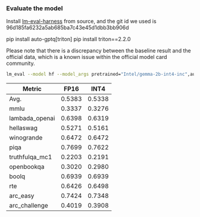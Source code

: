 ### Evaluate the model 

Install [lm-eval-harness](https://github.com/EleutherAI/lm-evaluation-harness.git) from source,  and the git id we used is 96d185fa6232a5ab685ba7c43e45d1dbb3bb906d

pip install auto-gptq[triton] 
pip install triton==2.2.0

Please note that there is a discrepancy between the baseline result and the official data, which is a known issue within the official model card community.

```bash
lm_eval --model hf --model_args pretrained="Intel/gemma-2b-int4-inc",autogptq=True,gptq_use_triton=True --device cuda:0 --tasks lambada_openai,hellaswag,piqa,winogrande,truthfulqa_mc1,openbookqa,boolq,rte,arc_easy,arc_challenge,mmlu --batch_size 16
```

| Metric         | FP16   | INT4   |
| -------------- | ------ |--------|
| Avg.           | 0.5383 | 0.5338 |
| mmlu           | 0.3337 | 0.3276 |
| lambada_openai | 0.6398 | 0.6319 |
| hellaswag      | 0.5271 | 0.5161 |
| winogrande     | 0.6472 | 0.6472 |
| piqa           | 0.7699 | 0.7622 |
| truthfulqa_mc1 | 0.2203 | 0.2191 |
| openbookqa     | 0.3020 | 0.2980 |
| boolq          | 0.6939 | 0.6939 |
| rte            | 0.6426 | 0.6498 |
| arc_easy       | 0.7424 | 0.7348 |
| arc_challenge  | 0.4019 | 0.3908 |

